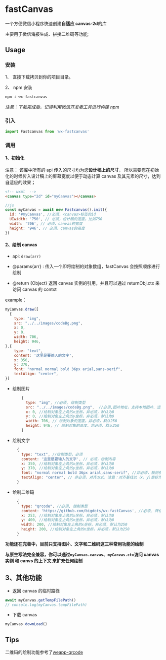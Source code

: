 # fastCanvas

一个方便微信小程序快速创建**自适应 canvas-2d**的库

主要用于微信海报生成、拼接二维码等功能;

## Usage

### 安装

1、 直接下载拷贝到你的项目目录。

2、 npm 安装

```bash
npm i wx-fastcanvas
```

_注意：下载完成后，记得利用微信开发者工具进行构建 npm_

### 引入

```js
import Fastcanvas from 'wx-fastcanvas'
```

### 调用

#### 1、初始化

注意： 该库中所有的 api 传入的尺寸均为您**设计稿上的尺寸**，
所以需要您在初始化的时候传入设计稿上的屏幕宽度以便于动态计算 canvas 及其元素的尺寸，达到自适应的效果；

```html
<!-- wxml  -->
<canvas type="2d" id="myCanvas"></canvas>
```

```js
//js
const myCanvas = await new Fastcanvas().init({
  id: '#myCanvas', //必须，<canvas>标签的id
  UIwidth: '750', // 必须，设计稿的宽度，比如750
  width: '706', // 必须，canvas的宽度
  height: '946', // 必须，canvas的高度
})
```

#### 2、绘制 canvas

- api: `draw(arr)`

- @params{arr} : 传入一个即将绘制的对象数组，fastCanvas 会按照顺序进行绘制

- @return {Object} 返回 canvas 实例的引用，并且可以通过 returnObj.ctx 来访问 canvas 的 contxt

example：

```js
myCanvas.draw([
  {
    type: "img",
    src: "../../images/codeBg.png",
    x: 0,
    y: 0,
    width: 706,
    height: 946,
},{
    type: "text",
    content: '这里是要输入的文字',
    x: 350,
    y: 370,
    font: "normal normal bold 36px arial,sans-serif",
    textAlign: "center",
}]
```

- 绘制图片

  ```js
      {
        type: "img", //必须, 绘制类型
        src: "../../images/codeBg.png",  //必须,图片地址，支持本地图片、远程图片、临时图片地址
        x: 0, //绘制对象左上角的x坐标，非必须，默认为0
        y: 0, //绘制对象左上角的y坐标，非必须，默认为0
        width: 706, // 绘制对象的宽度，非必须，默认250
        height: 946, // 绘制对象的高度，非必须，默认250
      }
  ```

- 绘制文字

  ```js
    {
      type: "text", //绘制类型，必须
      content: '这里是要输入的文字', // 必须，绘制内容
      x: 350, //绘制对象左上角的x坐标，非必须，默认为0
      y: 370, //绘制对象左上角的y坐标，非必须，默认为0
      font: "normal normal bold 36px arial,sans-serif", //非必须，规则参考css font属性
      textAlign: "center", // 非必须，对齐方式，注意：对齐基线以（x，y)坐标为准，具体可参考canvas文档
    }
  ```

- 绘制二维码

  ```js
    {
      type: "qrcode", //必须, 绘制类型
      content: 'https://github.com/bigdots/wx-fastCanvas', //必须, 转化为二维码的内容
      x: 253, //绘制对象左上角的x坐标，非必须，默认为0
      y: 400, //绘制对象左上角的x坐标，非必须，默认为0
      width: 200, //绘制对象左上角的x坐标，非必须，默认为250
      height: 200, //绘制对象左上角的x坐标，非必须，默认为250
    }
  ```

**功能还在完善中，目前只支持图片、文字和二维码这三种常用功能的绘制**

**与原生写法完全兼容，你可以通过`myCanvas.canvas`、`myCanvas.ctx`访问 canvas 实例 和 canvs 的上下文 来扩充任何绘制**

## 3、其他功能

- 返回 canvas 的临时路径

```js
await myCanvas.getTempFilePath()
// console.log(myCanvas.tempFilePath)
```

- 下载 canvas

```js
myCanvas.downLoad()
```

## Tips

二维码的绘制功能参考了[weapp-qrcode](https://github.com/yingye/weapp-qrcode)
